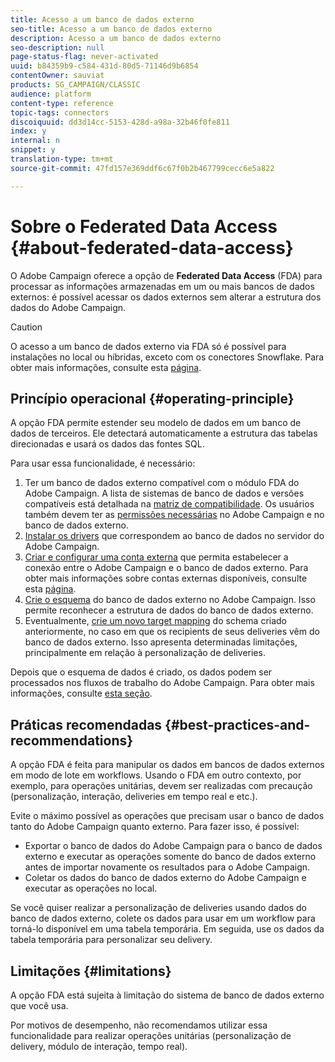 ```yaml
---
title: Acesso a um banco de dados externo
seo-title: Acesso a um banco de dados externo
description: Acesso a um banco de dados externo
seo-description: null
page-status-flag: never-activated
uuid: b84359b9-c584-431d-80d5-71146d9b6854
contentOwner: sauviat
products: SG_CAMPAIGN/CLASSIC
audience: platform
content-type: reference
topic-tags: connectors
discoiquuid: dd3d14cc-5153-428d-a98a-32b46f0fe811
index: y
internal: n
snippet: y
translation-type: tm+mt
source-git-commit: 47fd157e369ddf6c67f0b2b467799cecc6e5a822

---
```



# Sobre o Federated Data Access {#about-federated-data-access}

O Adobe Campaign oferece a opção de **Federated Data Access** (FDA) para processar as informações armazenadas em um ou mais bancos de dados externos: é possível acessar os dados externos sem alterar a estrutura dos dados do Adobe Campaign.

>[!CAUTION]
>
>O acesso a um banco de dados externo via FDA só é possível para instalações no local ou híbridas, exceto com os conectores Snowflake. Para obter mais informações, consulte esta [página](https://helpx.adobe.com/campaign/kb/acc-on-prem-vs-hosted.html).

## Princípio operacional {#operating-principle}

A opção FDA permite estender seu modelo de dados em um banco de dados de terceiros. Ele detectará automaticamente a estrutura das tabelas direcionadas e usará os dados das fontes SQL.


Para usar essa funcionalidade, é necessário:

1. Ter um banco de dados externo compatível com o módulo FDA do Adobe Campaign. A lista de sistemas de banco de dados e versões compatíveis está detalhada na [matriz de compatibilidade](https://helpx.adobe.com/campaign/kb/compatibility-matrix.html). Os usuários também devem ter as [permissões necessárias](../../platform/using/remote-database-access-rights.md) no Adobe Campaign e no banco de dados externo.
1. [Instalar os drivers](../../platform/using/specific-configuration-database.md) que correspondem ao banco de dados no servidor do Adobe Campaign.
1. [Criar e configurar uma conta externa](../../platform/using/connecting-to-database.md) que permita estabelecer a conexão entre o Adobe Campaign e o banco de dados externo. Para obter mais informações sobre contas externas disponíveis, consulte esta [página](../../platform/using/external-accounts.md).
1. [Crie o esquema](../../platform/using/creating-data-schema.md) do banco de dados externo no Adobe Campaign. Isso permite reconhecer a estrutura de dados do banco de dados externo.
1. Eventualmente, [crie um novo target mapping](../../platform/using/defining-data-mapping.md) do schema criado anteriormente, no caso em que os recipients de seus deliveries vêm do banco de dados externo. Isso apresenta determinadas limitações, principalmente em relação à personalização de deliveries.

Depois que o esquema de dados é criado, os dados podem ser processados nos fluxos de trabalho do Adobe Campaign. Para obter mais informações, consulte [esta seção](../../workflow/using/executing-a-workflow.md#architecture).

## Práticas recomendadas {#best-practices-and-recommendations}

A opção FDA é feita para manipular os dados em bancos de dados externos em modo de lote em workflows. Usando o FDA em outro contexto, por exemplo, para operações unitárias, devem ser realizadas com precaução (personalização, interação, deliveries em tempo real e etc.).

Evite o máximo possível as operações que precisam usar o banco de dados tanto do Adobe Campaign quanto externo. Para fazer isso, é possível:

* Exportar o banco de dados do Adobe Campaign para o banco de dados externo e executar as operações somente do banco de dados externo antes de importar novamente os resultados para o Adobe Campaign.
* Coletar os dados do banco de dados externo do Adobe Campaign e executar as operações no local.

Se você quiser realizar a personalização de deliveries usando dados do banco de dados externo, colete os dados para usar em um workflow para torná-lo disponível em uma tabela temporária. Em seguida, use os dados da tabela temporária para personalizar seu delivery.

## Limitações {#limitations}

A opção FDA está sujeita à limitação do sistema de banco de dados externo que você usa.

Por motivos de desempenho, não recomendamos utilizar essa funcionalidade para realizar operações unitárias (personalização de delivery, módulo de interação, tempo real).

